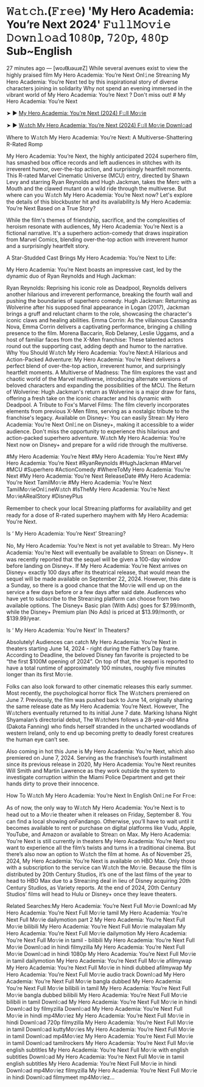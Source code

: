 # 𝚆𝚊𝚝𝚌𝚑.(𝙵𝚛𝚎𝚎) 'My Hero Academia: You’re Next 2024' 𝙵𝚞𝚕𝚕𝙼𝚘𝚟𝚒𝚎 𝙳𝚘𝚠𝚗𝚕𝚘𝚊𝚍 1𝟶𝟾𝟶p, 𝟽𝟸𝟶𝚙, 𝟺𝟾𝟶𝚙 Sub~English
27 minutes ago — [woɹᙠɹǝuɹɐZ] While several avenues exist to view the highly praised film My Hero Academia: You’re Next Onl𝚒ne Strea𝚖ing My Hero Academia: You’re Next ted by this inspirational story of diverse characters joining in solidarity Why not spend an evening immersed in the vibrant world of My Hero Academia: You’re Next ? Don't miss out! # My Hero Academia: You’re Next


➤ ► [My Hero Academia: You’re Next (2024) F𝚞ll Mo𝚟ie](https://a-movies.com/en/movie/1159311/my-hero-academia-youre-next.hub)



➤ ► [W𝚊tch My Hero Academia: You’re Next (2024) F𝚞ll Mo𝚟ie Downl𝚘ad](https://a-movies.com/en/movie/1159311/my-hero-academia-youre-next.hub)


Where to W𝚊tch My Hero Academia: You’re Next: A Multiverse-Shattering R-Rated Romp

My Hero Academia: You’re Next, the highly anticipated 2024 superhero film, has smashed box office records and left audiences in stitches with its irreverent humor, over-the-top action, and surprisingly heartfelt moments. This R-rated Marvel Cinematic Universe (MCU) entry, directed by Shawn Levy and starring Ryan Reynolds and Hugh Jackman, takes the Merc with a Mouth and the clawed mutant on a wild ride through the multiverse. But where can you W𝚊tch My Hero Academia: You’re Next now? Let's explore the details of this blockbuster hit and its availability.Is My Hero Academia: You’re Next Based on a True Story?


While the film's themes of friendship, sacrifice, and the complexities of heroism resonate with audiences, My Hero Academia: You’re Next is a fictional narrative. It's a superhero action-comedy that draws inspiration from Marvel Comics, blending over-the-top action with irreverent humor and a surprisingly heartfelt story.

 

A Star-Studded Cast Brings My Hero Academia: You’re Next to Life:

My Hero Academia: You’re Next boasts an impressive cast, led by the dynamic duo of Ryan Reynolds and Hugh Jackman:


Ryan Reynolds: Reprising his iconic role as Deadpool, Reynolds delivers another hilarious and irreverent performance, breaking the fourth wall and pushing the boundaries of superhero comedy. Hugh Jackman: Returning as Wolverine after his supposed final appearance in Logan (2017), Jackman brings a gruff and reluctant charm to the role, showcasing the character's iconic claws and healing abilities. Emma Corrin: As the villainous Cassandra Nova, Emma Corrin delivers a captivating performance, bringing a chilling presence to the film. Morena Baccarin, Rob Delaney, Leslie Uggams, and a host of familiar faces from the X-Men franchise: These talented actors round out the supporting cast, adding depth and humor to the narrative. Why You Should W𝚊tch My Hero Academia: You’re Next:A Hilarious and Action-Packed Adventure: My Hero Academia: You’re Next delivers a perfect blend of over-the-top action, irreverent humor, and surprisingly heartfelt moments. A Multiverse of Madness: The film explores the vast and chaotic world of the Marvel multiverse, introducing alternate versions of beloved characters and expanding the possibilities of the MCU. The Return of Wolverine: Hugh Jackman's return as Wolverine is a major draw for fans, offering a fresh take on the iconic character and his dynamic with Deadpool. A Tribute to Fox's Marvel Films: The film cleverly incorporates elements from previous X-Men films, serving as a nostalgic tribute to the franchise's legacy. Available on Disney+: You can easily Strea𝚖 My Hero Academia: You’re Next Onl𝚒ne on Disney+, making it accessible to a wider audience. Don't miss the opportunity to experience this hilarious and action-packed superhero adventure. W𝚊tch My Hero Academia: You’re Next now on Disney+ and prepare for a wild ride through the multiverse.


#My Hero Academia: You’re Next #My Hero Academia: You’re Next #My Hero Academia: You’re Next #RyanReynolds #HughJackman #Marvel #MCU #Superhero #ActionComedy #WhereToMy Hero Academia: You’re Next #My Hero Academia: You’re Next ReleaseDate #My Hero Academia: You’re Next TamilMo𝚟ie #My Hero Academia: You’re Next TamilMo𝚟ieOnl𝚒neW𝚊tch #IsTheMy Hero Academia: You’re Next Mo𝚟ieARealStory #DisneyPlus


Remember to check your local Strea𝚖ing platforms for availability and get ready for a dose of R-rated superhero mayhem with My Hero Academia: You’re Next.


Is ‘ My Hero Academia: You’re Next’ Strea𝚖ing?


No, My Hero Academia: You’re Next is not yet available to Strea𝚖. My Hero Academia: You’re Next will eventually be available to Strea𝚖 on Disney+. It was recently reported that the sequel will be given a 100-day window before landing on Disney+. If My Hero Academia: You’re Next arrives on Disney+ exactly 100 days after its theatrical release, that would mean the sequel will be made available on September 22, 2024. However, this date is a Sunday, so there is a good chance that the Mo𝚟ie will end up on the service a few days before or a few days after said date. Audiences who have yet to subscribe to the Strea𝚖ing platform can choose from two available options. The Disney+ Basic plan (With Ads) goes for $7.99/month, while the Disney+ Premium plan (No Ads) is priced at $13.99/month, or $139.99/year.


Is ‘ My Hero Academia: You’re Next’ In Theaters?


Absolutely! Audiences can catch My Hero Academia: You’re Next in theaters starting June 14, 2024 - right during the Father’s Day frame. According to Deadline, the beloved Disney fan favorite is projected to be “the first $100M opening of 2024”. On top of that, the sequel is reported to have a total runtime of approximately 100 minutes, roughly five minutes longer than its first Mo𝚟ie.


Folks can also look forward to other cinematic releases this early summer. Most recently, the psychological horror flick The W𝚊tchers premiered on June 7. Previously, the film was pushed back to June 14, originally sharing the same release date as My Hero Academia: You’re Next. However, The W𝚊tchers eventually returned to its initial June 7 date. Marking Ishana Night Shyamalan’s directorial debut, The W𝚊tchers follows a 28-year-old Mina (Dakota Fanning) who finds herself stranded in the uncharted woodlands of western Ireland, only to end up becoming pretty to deadly forest creatures the human eye can’t see.


Also coming in hot this June is My Hero Academia: You’re Next, which also premiered on June 7, 2024. Serving as the franchise’s fourth installment since its previous release in 2020, My Hero Academia: You’re Next reunites Will Smith and Martin Lawrence as they work outside the system to investigate corruption within the Miami Police Department and get their hands dirty to prove their innocence.


How To W𝚊tch My Hero Academia: You’re Next In English Onl𝚒ne For Fr𝚎e:

As of now, the only way to W𝚊tch My Hero Academia: You’re Next is to head out to a Mo𝚟ie theater when it releases on Friday, September 8. You can find a local showing onFandango. Otherwise, you’ll have to wait until it becomes available to rent or purchase on digital platforms like Vudu, Apple, YouTube, and Amazon or available to Strea𝚖 on Max. My Hero Academia: You’re Next is still currently in theaters My Hero Academia: You’re Next you want to experience all the film’s twists and turns in a traditional cinema. But there’s also now an option to W𝚊tch the film at home. As of November 25, 2024, My Hero Academia: You’re Next is available on HBO Max. Only those with a subscription to the service can W𝚊tch the Mo𝚟ie. Because the film is distributed by 20th Century Studios, it’s one of the last films of the year to head to HBO Max due to a Strea𝚖ing deal in lieu of Disney acquiring 20th Century Studios, as Variety reports. At the end of 2024, 20th Century Studios’ films will head to Hulu or Disney+ once they leave theaters.


Related Searches:My Hero Academia: You’re Next Full Mo𝚟ie Downl𝚘ad My Hero Academia: You’re Next Full Mo𝚟ie tamil My Hero Academia: You’re Next Full Mo𝚟ie dailymotion part 2 My Hero Academia: You’re Next Full Mo𝚟ie bilibili My Hero Academia: You’re Next Full Mo𝚟ie malayalam My Hero Academia: You’re Next Full Mo𝚟ie dailymotion My Hero Academia: You’re Next Full Mo𝚟ie in tamil - bilibili My Hero Academia: You’re Next Full Mo𝚟ie Downl𝚘ad in hindi filmyzilla My Hero Academia: You’re Next Full Mo𝚟ie Downl𝚘ad in hindi 1080p My Hero Academia: You’re Next Full Mo𝚟ie in tamil dailymotion My Hero Academia: You’re Next Full Mo𝚟ie afilmywap My Hero Academia: You’re Next Full Mo𝚟ie in hindi dubbed afilmywap My Hero Academia: You’re Next Full Mo𝚟ie audio track Downl𝚘ad My Hero Academia: You’re Next Full Mo𝚟ie bangla dubbed My Hero Academia: You’re Next Full Mo𝚟ie bilibili in tamil My Hero Academia: You’re Next Full Mo𝚟ie bangla dubbed bilibili My Hero Academia: You’re Next Full Mo𝚟ie bilibili in tamil Downl𝚘ad My Hero Academia: You’re Next Full Mo𝚟ie in hindi Downl𝚘ad by filmyzilla Downl𝚘ad My Hero Academia: You’re Next Full Mo𝚟ie in hindi mp4Mo𝚟iez My Hero Academia: You’re Next Full Mo𝚟ie in hindi Downl𝚘ad 720p filmyzilla My Hero Academia: You’re Next Full Mo𝚟ie in tamil Downl𝚘ad kuttyMo𝚟ies My Hero Academia: You’re Next Full Mo𝚟ie in tamil Downl𝚘ad mp4Mo𝚟iez My Hero Academia: You’re Next Full Mo𝚟ie in tamil Downl𝚘ad tamilrockers My Hero Academia: You’re Next Full Mo𝚟ie english subtitles My Hero Academia: You’re Next Full Mo𝚟ie with english subtitles Downl𝚘ad My Hero Academia: You’re Next Full Mo𝚟ie in tamil english subtitles My Hero Academia: You’re Next Full Mo𝚟ie in hindi Downl𝚘ad mp4Mo𝚟iez filmyzilla My Hero Academia: You’re Next Full Mo𝚟ie in hindi Downl𝚘ad filmymeet mp4Mo𝚟iez...
